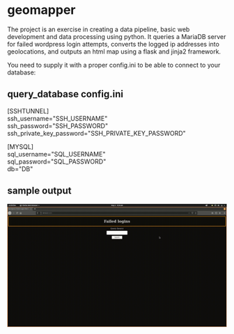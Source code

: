 # geomapper

The project is an exercise in creating a data pipeline, basic web development and data processing using python. It queries a MariaDB server for failed wordpress login attempts, converts the logged ip addresses into geolocations, and outputs an html map using a flask and jinja2 framework.

You need to supply it with a proper config.ini to be able to connect to your database:

## query_database config.ini

[SSHTUNNEL]  
ssh_username="SSH_USERNAME"  
ssh_password="SSH_PASSWORD"  
ssh_private_key_password="SSH_PRIVATE_KEY_PASSWORD"  
  
[MYSQL]  
sql_username="SQL_USERNAME"  
sql_password="SQL_PASSWORD"  
db="DB"

## sample output
![sample out](/app/static/sample_output.gif)
